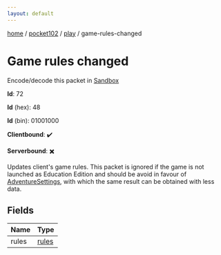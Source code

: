 ```yaml
---
layout: default
---
```


[home](/)  /  [pocket102](/protocol/pocket102)  /  [play](/protocol/pocket102/play)  /  game-rules-changed

# Game rules changed

Encode/decode this packet in [Sandbox](../../../sandbox/pocket102#play.game_rules_changed)

**Id**: 72

**Id** (hex): 48

**Id** (bin): 01001000

**Clientbound**: ✔️

**Serverbound**: ✖️

Updates client's game rules. This packet is ignored if the game is not launched as Education Edition and should be avoid in favour of [AdventureSettings](#play_adventure-settings), with which the same result can be obtained with less data.

## Fields

Name | Type
---|---
rules | [rules](/protocol/pocket102/arrays)

